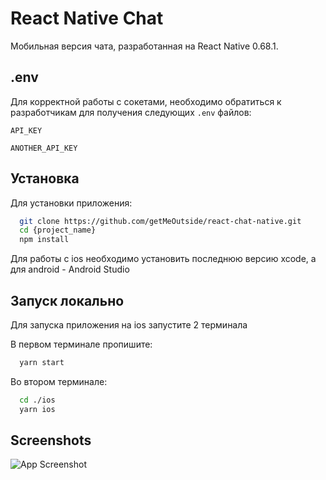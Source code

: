 
# React Native Chat

Мобильная версия чата, разработанная на React Native 0.68.1.



## .env

Для корректной работы с сокетами, необходимо обратиться к разработчикам для получения следующих `.env` файлов:

`API_KEY`

`ANOTHER_API_KEY`




## Установка

Для установки приложения:

```bash
  git clone https://github.com/getMeOutside/react-chat-native.git
  cd {project_name}
  npm install
```

Для работы с ios необходимо установить последнюю версию xcode, а для android - Android Studio
## Запуск локально

Для запуска приложения на ios запустите 2 терминала

В первом терминале пропишите:
```bash
  yarn start
```

Во втором терминале:
```bash
  cd ./ios
  yarn ios
```
## Screenshots

![App Screenshot](https://i.pinimg.com/originals/e1/85/18/e18518c6d24257c6fb02e3c95a862d85.gif)


